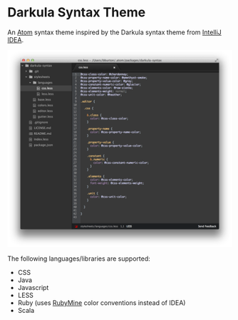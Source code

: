 # Darkula Syntax Theme

An [Atom](http://atom.io) syntax theme inspired by the Darkula syntax theme from [IntelliJ IDEA](http://www.jetbrains.com/idea/).

![](https://github.com/benburton/darkula-syntax/raw/master/screenshot.png)

The following languages/libraries are supported:
  * CSS
  * Java
  * Javascript
  * LESS
  * Ruby (uses [RubyMine](http://www.jetbrains.com/ruby/) color conventions instead of IDEA)
  * Scala
